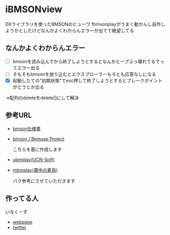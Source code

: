 # iBMSONview

DXライブラリを使ったBMSONのビューワ
fbmsonplayがうまく動かんし自作しようかとしたけどなんかよくわからんエラーが出てて絶望してる

## なんかよくわからんエラー

- [ ] bmsonを読み込んでから終了しようとするとなんかヒープぶっ壊れてるでってエラー出る
- [ ] そもそもbmsonを放り込むとエクスプローラーもろとも応答なしになる
- [x] 起動したての"初期状態"でesc押して終了しようとするとブレークポイントがどうとか出る

→配列のdeleteをdelete[]にして解決
## 参考URL
- [bmson仕様書](https://bmson-spec.readthedocs.io/en/master/)

- [bmson / Bemuse Project](https://bmson.nekokan.dyndns.info/)

  こちらを基に作成します

- [ubmplay(UCN-Soft)](http://ucn.tokonats.net/)

- [mbmplay(霧中の蒼鳥)](https://mistyblue.info/)

  パク参考にさせていただきます


## 作ってる人
いなくーず

- [webpage](https://inakz.github.io/)
- [twitter](https://twitter.com/INAKZgrepe)